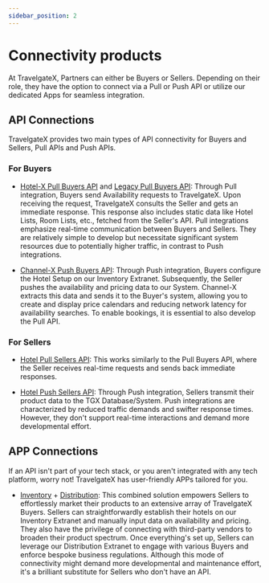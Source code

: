 ```yaml
---
sidebar_position: 2
---
```


# Connectivity products

At TravelgateX, Partners can either be Buyers or Sellers. Depending on their role, they have the option to connect via a Pull or Push API or utilize our dedicated Apps for seamless integration.

## API Connections

TravelgateX provides two main types of API connectivity for Buyers and Sellers, Pull APIs and Push APIs.

### For Buyers

* [Hotel-X Pull Buyers API](../apis/for-buyers/hotel-x-pull-buyers-api/quickstart.mdx) and
 [Legacy Pull Buyers API](../apis/for-buyers/legacy-pull-buyers-api/overview.mdx): Through Pull integration, Buyers send Availability requests to TravelgateX. Upon receiving the request, TravelgateX consults the Seller and gets an immediate response. This response also includes static data like Hotel Lists, Room Lists, etc., fetched from the Seller's API. Pull integrations emphasize real-time communication between Buyers and Sellers. They are relatively simple to develop but necessitate significant system resources due to potentially higher traffic, in contrast to Push integrations.

* [Channel-X Push Buyers API](../apis/for-buyers/channel-x-push-buyers-api/quickstart.mdx): Through Push integration, Buyers configure the Hotel Setup on our Inventory Extranet. Subsequently, the Seller pushes the availability and pricing data to our System. Channel-X extracts this data and sends it to the Buyer's system, allowing you to create and display price calendars and reducing network latency for availability searches. To enable bookings, it is essential to also develop the Pull API.

### For Sellers

* [Hotel Pull Sellers API](../apis/for-sellers/hotel-pull-sellers-api/quickstart.mdx): This works similarly to the Pull Buyers API, where the Seller receives real-time requests and sends back immediate responses.

* [Hotel Push Sellers API](../apis/for-sellers/hotel-push-sellers-api/quickstart.mdx): Through Push integration, Sellers transmit their product data to the TGX Database/System. Push integrations are characterized by reduced traffic demands and swifter response times. However, they don't support real-time interactions and demand more developmental effort.

## APP Connections

If an API isn't part of your tech stack, or you aren't integrated with any tech platform, worry not! TravelgateX has user-friendly APPs tailored for you.

* [Inventory](../apps/inventory/overview) + [Distribution](../apps/distribution/overview): This combined solution empowers Sellers to effortlessly market their products to an extensive array of TravelgateX Buyers. Sellers can straightforwardly establish their hotels on our Inventory Extranet and manually input data on availability and pricing. They also have the privilege of connecting with third-party vendors to broaden their product spectrum. Once everything's set up, Sellers can leverage our Distribution Extranet to engage with various Buyers and enforce bespoke business regulations. Although this mode of connectivity might demand more developmental and maintenance effort, it's a brilliant substitute for Sellers who don't have an API.
